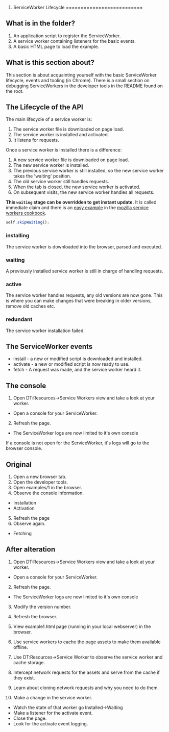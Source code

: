 1. ServiceWorker Lifecycle
==========================

## What is in the folder?
1. An application script to register the ServiceWorker.
2. A service worker containing listeners for the basic events.
3. A basic HTML page to load the example.

## What is this section about?
This section is about acquainting yourself with the basic ServiceWorker lifecycle, events and
tooling (in Chrome). There is a small section on debugging ServiceWorkers in the developer tools in
the README found on the root.

## The Lifecycle of the API

The main lifecycle of a service worker is:

1. The service worker file is downloaded on page load.
2. The service worker is installed and activated.
3. It listens for requests.

Once a service worker is installed there is a difference:

1. A new service worker file is downloaded on page load.
2. The new service worker is installed.
2. The previous service worker is still installed, so the new service worker takes the 'waiting'
position.
3. The old service worker still handles requests.
4. When the tab is closed, the new service worker is activated.
5. On subsequent visits, the new service worker handles all requests.

**This `waiting` stage can be overridden to get instant update.** It is called immediate claim and
there is an [easy example](https://serviceworke.rs/immediate-claim.html) in the
[mozilla service workers cookbook](https://serviceworke.rs/).

```javascript
self.skipWaiting();
```

### installing
The service worker is downloaded into the browser, parsed and executed.

### waiting
A previously installed service worker is still in charge of handling requests.

### active
The service worker handles requests, any old versions are now gone. This is where you can make
changes that were breaking in older versions, remove old caches etc.

### redundant
The service worker installation failed.

## The ServiceWorker events
* install  - a new or modified script is downloaded and installed.
* activate - a new or modified script is now ready to use.
* fetch    - A request was made, and the service worker heard it.

## The console
1. Open DT:Resources->Service Workers view and take a look at your worker.
 * Open a console for your ServiceWorker.
2. Refresh the page.
 * The ServiceWorker logs are now limited to it's own console

If a console is not open for the ServiceWorker, it's logs will go to the browser console.

## Original
1. Open a new browser tab.
2. Open the developer tools.
3. Open examples/1 in the browser.
4. Observe the console information.
 * Installation
 * Activation
5. Refresh the page
6. Observe again.
 * Fetching

## After alteration
1. Open DT:Resources->Service Workers view and take a look at your worker.
 * Open a console for your ServiceWorker.
2. Refresh the page.
 * The ServiceWorker logs are now limited to it's own console

3. Modify the version number.
4. Refresh the browser.

1. View example1.html page (running in your local webserver) in the browser.
2. Use service workers to cache the page assets to make them available offline.
3. Use DT:Resources->Service Worker to observe the service worker and cache storage.
4. Intercept network requests for the assets and serve from the cache if they exist.
5. Learn about cloning network requests and why you need to do them.
6. Make a change in the service worker.
 * Watch the state of that worker go Installed->Waiting
 * Make a listener for the activate event.
 * Close the page.
 * Look for the activate event logging.
